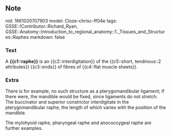 ## Note
nid: 1661020707903
model: Cloze-chrisc-ff04e
tags: GSSE::!Contributor::Richard_Ryan, GSSE::Anatomy::Introduction_to_regional_anatomy::1._Tissues_and_Structures::Raphes
markdown: false

### Text
<div class="toggle">
  A <strong>{{c1::raphe}}</strong> is an {{c2::interdigitation}} of
  the {{c5::short, tendinous::2 attributes}} {{c3::ends}} of fibres
  of {{c4::flat muscle sheets}}.
</div>

### Extra
<p id="5fb6ab9e-9e94-409a-abf2-eff1feae7895" class="">There is for
example, no such structure as a pterygomandibular ligament; if
there were, the mandible would be fixed, since ligaments do not
stretch. The buccinator and superior constrictor interdigitate in
the pterygomandibular raphe, the length of which varies with the
position of the mandible.
<p id="93d496ec-b942-4e2b-9189-db387b967e8b" class="">The mylohyoid
raphe, pharyngeal raphe and anococcygeal raphe are further
examples.
